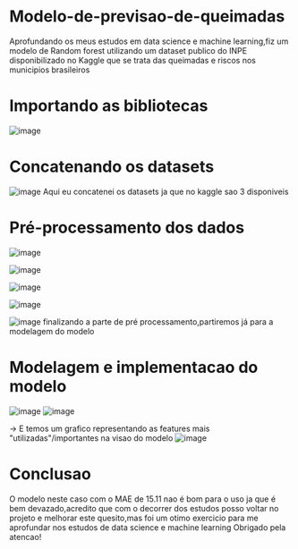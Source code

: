 # Modelo-de-previsao-de-queimadas

Aprofundando os meus estudos em data science e machine learning,fiz um modelo de Random forest utilizando um dataset publico do INPE disponibilizado no Kaggle que se trata das queimadas e riscos nos municipios brasileiros

#  Importando as bibliotecas 
  ![image](https://github.com/user-attachments/assets/de8f54e5-b616-465c-b356-862a83bd5884)

# Concatenando os datasets
  ![image](https://github.com/user-attachments/assets/ffb2aa83-154d-40e5-97c4-894f42d36895)
  Aqui eu concatenei os datasets ja que no kaggle sao 3 disponiveis 

# Pré-processamento dos dados
  ![image](https://github.com/user-attachments/assets/9f4e4501-ffe7-428e-b632-1320eee8bd63)
  
  ![image](https://github.com/user-attachments/assets/56f0e2a6-7c8c-4af9-9dbe-cdfeca054502)
  
  ![image](https://github.com/user-attachments/assets/11cbfcbb-edc7-4b86-9608-f339d0d8c743)

  ![image](https://github.com/user-attachments/assets/70ce63a2-b138-4d42-9e9f-198e2e8aa545)

  ![image](https://github.com/user-attachments/assets/d7681635-b1bd-4a60-b269-803e1c19740f)
  finalizando a parte de pré processamento,partiremos já para a modelagem do modelo

# Modelagem e implementacao do modelo
  ![image](https://github.com/user-attachments/assets/cbc92e19-fc5e-4d02-916d-75bc51f6f07d)
  ![image](https://github.com/user-attachments/assets/3dae1225-8152-48e0-84fa-ed54925a1604)

  
  ->   E temos um grafico representando as features mais "utilizadas"/importantes na visao do modelo 
    ![image](https://github.com/user-attachments/assets/a8407496-58e9-43be-9588-8d524412d208)
    
# Conclusao
 O modelo neste caso com o MAE de 15.11 nao é bom para o uso ja que é bem devazado,acredito que com o decorrer dos estudos posso voltar no projeto e melhorar este quesito,mas foi um otimo exercicio para me aprofundar nos estudos de data science e machine learning 
 Obrigado pela atencao!
